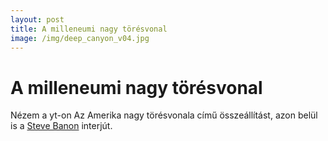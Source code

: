 ```yaml
---
layout: post
title: A milleneumi nagy törésvonal
image: /img/deep_canyon_v04.jpg
---
```


# A milleneumi nagy törésvonal

Nézem a yt-on Az Amerika nagy törésvonala című összeállítást, azon belül is a [Steve Banon](https://youtu.be/pm5xxlajTW0) interjút.
